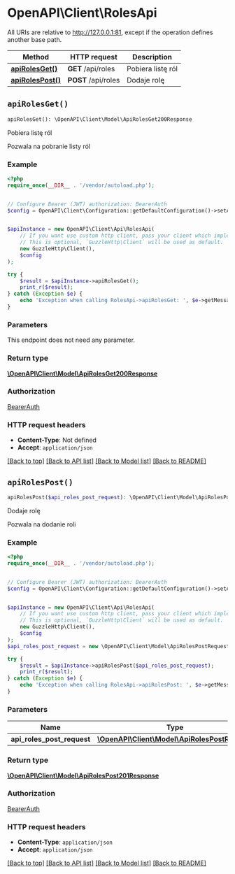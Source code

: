 # OpenAPI\Client\RolesApi

All URIs are relative to http://127.0.0.1:81, except if the operation defines another base path.

| Method | HTTP request | Description |
| ------------- | ------------- | ------------- |
| [**apiRolesGet()**](RolesApi.md#apiRolesGet) | **GET** /api/roles | Pobiera listę ról |
| [**apiRolesPost()**](RolesApi.md#apiRolesPost) | **POST** /api/roles | Dodaje rolę |


## `apiRolesGet()`

```php
apiRolesGet(): \OpenAPI\Client\Model\ApiRolesGet200Response
```

Pobiera listę ról

Pozwala na pobranie listy ról

### Example

```php
<?php
require_once(__DIR__ . '/vendor/autoload.php');


// Configure Bearer (JWT) authorization: BearerAuth
$config = OpenAPI\Client\Configuration::getDefaultConfiguration()->setAccessToken('YOUR_ACCESS_TOKEN');


$apiInstance = new OpenAPI\Client\Api\RolesApi(
    // If you want use custom http client, pass your client which implements `GuzzleHttp\ClientInterface`.
    // This is optional, `GuzzleHttp\Client` will be used as default.
    new GuzzleHttp\Client(),
    $config
);

try {
    $result = $apiInstance->apiRolesGet();
    print_r($result);
} catch (Exception $e) {
    echo 'Exception when calling RolesApi->apiRolesGet: ', $e->getMessage(), PHP_EOL;
}
```

### Parameters

This endpoint does not need any parameter.

### Return type

[**\OpenAPI\Client\Model\ApiRolesGet200Response**](../Model/ApiRolesGet200Response.md)

### Authorization

[BearerAuth](../../README.md#BearerAuth)

### HTTP request headers

- **Content-Type**: Not defined
- **Accept**: `application/json`

[[Back to top]](#) [[Back to API list]](../../README.md#endpoints)
[[Back to Model list]](../../README.md#models)
[[Back to README]](../../README.md)

## `apiRolesPost()`

```php
apiRolesPost($api_roles_post_request): \OpenAPI\Client\Model\ApiRolesPost201Response
```

Dodaje rolę

Pozwala na dodanie roli

### Example

```php
<?php
require_once(__DIR__ . '/vendor/autoload.php');


// Configure Bearer (JWT) authorization: BearerAuth
$config = OpenAPI\Client\Configuration::getDefaultConfiguration()->setAccessToken('YOUR_ACCESS_TOKEN');


$apiInstance = new OpenAPI\Client\Api\RolesApi(
    // If you want use custom http client, pass your client which implements `GuzzleHttp\ClientInterface`.
    // This is optional, `GuzzleHttp\Client` will be used as default.
    new GuzzleHttp\Client(),
    $config
);
$api_roles_post_request = new \OpenAPI\Client\Model\ApiRolesPostRequest(); // \OpenAPI\Client\Model\ApiRolesPostRequest

try {
    $result = $apiInstance->apiRolesPost($api_roles_post_request);
    print_r($result);
} catch (Exception $e) {
    echo 'Exception when calling RolesApi->apiRolesPost: ', $e->getMessage(), PHP_EOL;
}
```

### Parameters

| Name | Type | Description  | Notes |
| ------------- | ------------- | ------------- | ------------- |
| **api_roles_post_request** | [**\OpenAPI\Client\Model\ApiRolesPostRequest**](../Model/ApiRolesPostRequest.md)|  | |

### Return type

[**\OpenAPI\Client\Model\ApiRolesPost201Response**](../Model/ApiRolesPost201Response.md)

### Authorization

[BearerAuth](../../README.md#BearerAuth)

### HTTP request headers

- **Content-Type**: `application/json`
- **Accept**: `application/json`

[[Back to top]](#) [[Back to API list]](../../README.md#endpoints)
[[Back to Model list]](../../README.md#models)
[[Back to README]](../../README.md)
